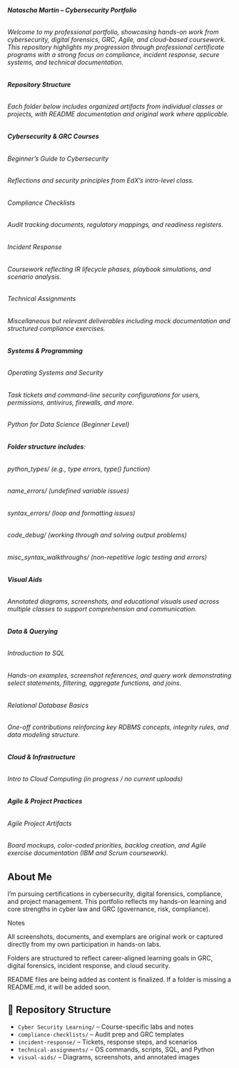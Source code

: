 ###### ***Natascha Martin* – Cybersecurity Portfolio**

###### 

###### Welcome to my professional portfolio, showcasing hands-on work from cybersecurity, digital forensics, GRC, Agile, and cloud-based coursework. This repository highlights my progression through professional certificate programs with a strong focus on compliance, incident response, secure systems, and technical documentation.

###### 

###### **Repository Structure**

###### 

###### Each folder below includes organized artifacts from individual classes or projects, with README documentation and original work where applicable.

###### 

###### **Cybersecurity \& GRC Courses**

###### 

###### Beginner’s Guide to Cybersecurity

###### 

###### Reflections and security principles from EdX’s intro-level class.

###### 

###### Compliance Checklists

###### 

###### Audit tracking documents, regulatory mappings, and readiness registers.

###### 

###### Incident Response

###### 

###### Coursework reflecting IR lifecycle phases, playbook simulations, and scenario analysis.

###### 

###### Technical Assignments

###### 

###### Miscellaneous but relevant deliverables including mock documentation and structured compliance exercises.

###### 

###### **Systems \& Programming**

###### Operating Systems and Security

###### 

###### Task tickets and command-line security configurations for users, permissions, antivirus, firewalls, and more.

###### 

###### Python for Data Science (Beginner Level)

###### 

###### **Folder structure includes**:

###### 

###### python\_types/ (e.g., type errors, type() function)

###### 

###### name\_errors/ (undefined variable issues)

###### 

###### syntax\_errors/ (loop and formatting issues)

###### 

###### code\_debug/ (working through and solving output problems)

###### 

###### misc\_syntax\_walkthroughs/ (non-repetitive logic testing and errors)

###### 

###### **Visual Aids**

###### 

###### Annotated diagrams, screenshots, and educational visuals used across multiple classes to support comprehension and communication.

###### 

###### **Data \& Querying**

###### Introduction to SQL

###### 

###### Hands-on examples, screenshot references, and query work demonstrating select statements, filtering, aggregate functions, and joins.

###### 

###### Relational Database Basics

###### 

###### One-off contributions reinforcing key RDBMS concepts, integrity rules, and data modeling structure.

###### 

###### **Cloud \& Infrastructure**

###### Intro to Cloud Computing (in progress / no current uploads)

###### 

###### **Agile \& Project Practices**

###### Agile Project Artifacts

###### 

###### Board mockups, color-coded priorities, backlog creation, and Agile exercise documentation (IBM and Scrum coursework).



## About Me



I’m pursuing certifications in cybersecurity, digital forensics, compliance, and project management. This portfolio reflects my hands-on learning and core strengths in cyber law and GRC (governance, risk, compliance).



Notes



All screenshots, documents, and exemplars are original work or captured directly from my own participation in hands-on labs.



Folders are structured to reflect career-aligned learning goals in GRC, digital forensics, incident response, and cloud security.



README files are being added as content is finalized. If a folder is missing a README.md, it will be added soon.

## 📁 Repository Structure

- `Cyber Security Learning/` – Course-specific labs and notes
- `compliance-checklists/` – Audit prep and GRC templates
- `incident-response/` – Tickets, response steps, and scenarios
- `technical-assignments/` – OS commands, scripts, SQL, and Python
- `visual-aids/` – Diagrams, screenshots, and annotated images




